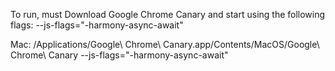 To run, must Download Google Chrome Canary and start using the following flags: --js-flags="-harmony-async-await"

Mac:
/Applications/Google\ Chrome\ Canary.app/Contents/MacOS/Google\ Chrome\ Canary --js-flags="-harmony-async-await"

